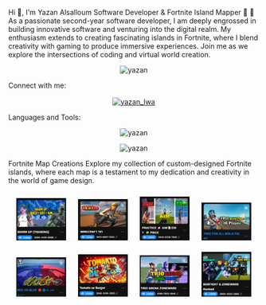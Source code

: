 Hi 👋, I'm Yazan Alsalloum
Software Developer & Fortnite Island Mapper 🌴 🚀
As a passionate second-year software developer, I am deeply engrossed in building innovative software and venturing into the digital realm. My enthusiasm extends to creating fascinating islands in Fortnite, where I blend creativity with gaming to produce immersive experiences. Join me as we explore the intersections of coding and virtual world creation.

<p align="center">
  <img src="https://komarev.com/ghpvc/?username=yazan&label=Profile%20views&color=0e75b6&style=flat-square" alt="yazan" />
</p>
Connect with me:
<p align="center">
  <a href="https://www.instagram.com/yazan_lwa/" target="blank">
    <img align="center" src="https://raw.githubusercontent.com/rahuldkjain/github-profile-readme-generator/master/src/images/icons/Social/instagram.svg" alt="yazan_lwa" height="30" width="40" />
  </a>
</p>
Languages and Tools:
<p align="center">
  <!-- Icons -->
</p>
<p align="center">
  <img src="https://github-readme-stats.vercel.app/api/top-langs?username=yazan&show_icons=true&locale=en&layout=compact" alt="yazan" />
</p>
<p align="center">
  <img src="https://github-readme-stats.vercel.app/api?username=yazan&show_icons=true&locale=en" alt="yazan" />
</p>
Fortnite Map Creations
Explore my collection of custom-designed Fortnite islands, where each map is a testament to my dedication and creativity in the world of game design.

<p align="center">
  <img src="Schermafbeelding 2024-02-26 160128.png" alt="Map Screenshot" style="width:100px; margin: 10px;">
  <img src="1v1min.png" alt="1v1 Map" style="width:100px; margin: 10px;">
  <img src="aim.png" alt="Aim Map" style="width:100px; margin: 10px;">
  <img src="free.png" alt="Free Map" style="width:100px; margin: 10px;">
  <img src="red.png" alt="Red Map" style="width:100px; margin: 10px;">
  <img src="tomato.png" alt="Tomato Map" style="width:100px; margin: 10px;">
  <img src="trio.png" alt="Trio Map" style="width:100px; margin: 10px;">
  <img src="zone.png" alt="Zone Map" style="width:100px; margin: 10px;">
</p>
